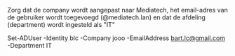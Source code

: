 Zorg dat de company wordt aangepast naar Mediatech, het email-adres van de gebruiker wordt toegevoegd (@mediatech.lan) en dat de afdeling (department) wordt ingesteld als "IT"


Set-ADUser -Identity blc -Company jooo -EmailAddress bart.lc@gmail.com -Department IT 
